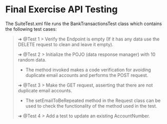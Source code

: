 # Final Exercise API Testing

The SuiteTest.xml file runs the BankTransactionsTest class which contains the following test cases:
 
> ➔ @Test 1 > Verify the Endpoint is empty (If it has any data use the DELETE request to clean and
leave it empty).
> 
> ➔ @Test 2 > Initialize the POJO (data response manager) with 10 random data.  
> - The method invoked makes a code verification for avoiding duplicate email accounts and 
> performs the POST request.
> 
> ➔ @Test 3 > Make the GET request, asserting that there are not duplicate email accounts. 
> - The setEmailToBeRepeated method in the Request class can be used to check the 
> functionality of the method used in the test.
> 
> ➔ @Test 4 > Add a test to update an existing AccountNumber.